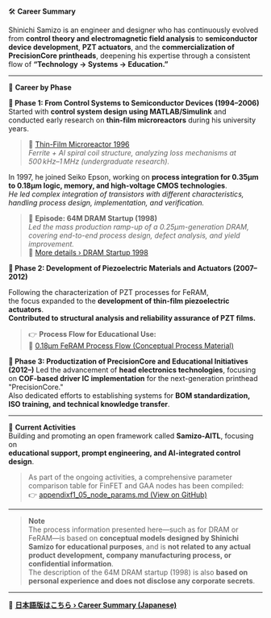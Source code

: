 🛠️ **Career Summary**

Shinichi Samizo is an engineer and designer who has continuously evolved from **control theory and electromagnetic field analysis** to **semiconductor device development**, **PZT actuators**, and the **commercialization of PrecisionCore printheads**, deepening his expertise through a consistent flow of **“Technology → Systems → Education.”**

---

📘 **Career by Phase**

**🔹 Phase 1: From Control Systems to Semiconductor Devices (1994–2006)**  
  Started with **control system design using MATLAB/Simulink** and conducted early research on **thin-film microreactors** during his university years.  
  > 🧪 [Thin-Film Microreactor 1996](https://samizo-aitl.github.io/Edusemi-Plus/archive/in1996/thinfilm_microreactor.html)  
  > *Ferrite + Al spiral coil structure, analyzing loss mechanisms at 500 kHz–1 MHz (undergraduate research).*

  In 1997, he joined Seiko Epson, working on **process integration for 0.35μm to 0.18μm logic, memory, and high-voltage CMOS technologies**.  
  *He led complex integration of transistors with different characteristics, handling process design, implementation, and verification.*

  > 🧩 **Episode: 64M DRAM Startup (1998)**  
  > *Led the mass production ramp-up of a 0.25μm-generation DRAM, covering end-to-end process design, defect analysis, and yield improvement.*  
  > 🔗 [More details › DRAM Startup 1998](https://samizo-aitl.github.io/Edusemi-Plus/archive/in1998/DRAM_Startup_64M_1998.html)

**🔹 Phase 2: Development of Piezoelectric Materials and Actuators (2007–2012)**

Following the characterization of PZT processes for FeRAM,  
the focus expanded to the **development of thin-film piezoelectric actuators**.  
**Contributed to structural analysis and reliability assurance of PZT films.**

> 👉 **Process Flow for Educational Use:**  
> 📘 [0.18μm FeRAM Process Flow (Conceptual Process Material)](https://samizo-aitl.github.io/Edusemi-v4x/d_chapter1_memory_technologies/doc_FeRAM/0.18um_FeRAM_ProcessFlow)

**🔹 Phase 3: Productization of PrecisionCore and Educational Initiatives (2012–)**
Led the advancement of **head electronics technologies**, focusing on **COF-based driver IC implementation** for the next-generation printhead "PrecisionCore."  
Also dedicated efforts to establishing systems for **BOM standardization, ISO training, and technical knowledge transfer**.

---

🎯 **Current Activities**  
Building and promoting an open framework called **Samizo-AITL**, focusing on  
**educational support, prompt engineering, and AI-integrated control design**.

> As part of the ongoing activities, a comprehensive parameter comparison table for FinFET and GAA nodes has been compiled:  
> 👉 [appendixf1_05_node_params.md (View on GitHub)](https://github.com/Samizo-AITL/Edusemi-v4x/blob/main/f_chapter1_finfet_gaa/appendixf1_05_node_params.md)

---

> **Note**  
> The process information presented here—such as for DRAM or FeRAM—is based on **conceptual models designed by Shinichi Samizo for educational purposes**, and is **not related to any actual product development, company manufacturing process, or confidential information**.  
> The description of the 64M DRAM startup (1998) is also **based on personal experience and does not disclose any corporate secrets**.

---

🔗 **[日本語版はこちら › Career Summary (Japanese)](./career-summary.md)**
